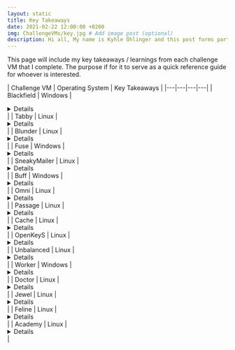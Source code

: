 ```yaml
---
layout: static
title: Key Takeaways
date: 2021-02-22 12:00:00 +0200
img: ChallengeVMs/key.jpg # Add image post (optional)
description: Hi all, My name is Kyhle Öhlinger and this post forms part of my challenge VM writeups. If you enjoy any of the posts, feel free to reach out and let me know :) 
---
```



This page will include my key takeaways / learnings from each challenge VM that I complete. The purpose if for it to serve as a quick reference guide for whoever is interested.

| Challenge VM  | Operating System  | Key Takeaways |
|---|---|---|---|
| Blackfield | Windows | <details>ASRep Roasting and exploiting whoami privileges. </details>  |
| Tabby | Linux | <details>Tomcat manager exploitation via command line and LXD exploitation.</details>  |
| Blunder | Linux | <details>Exploitation of a sudo vulnerability.</details>  |
| Fuse | Windows | <details>smbpasswd reset and exploiting whoami privileges. </details> |
| SneakyMailer | Linux | <details>Swaks phishing and Pypi package exploitation.</details>  |
| Buff | Windows | <details>Using [Chisel](https://github.com/jpillora/chisel) to run a Python exploit through a reverse proxy.</details>  |
| Omni | Linux | <details>Windows IoT exploitation and PowerShell secure string decryption.</details>  |
| Passage | Linux | <details>USBCreator D-Bus Exploitation.</details>  |
| Cache | Linux | <details>Memcache exploitation and docker privilege escalation.</details>  |
| OpenKeyS | Linux | <details>OpenBSD authentication bypass and skey OpenBSD exploit.</details>  |
| Unbalanced | Linux | <details>rsync exploitation and Pi-Hole RCE.</details>  |
| Worker | Windows | <details>SVN and Azure Pipeline exploitation.</details>  |
| Doctor | Linux | <details>Server-Side Template Injection and Splunk Forwarder exploitation. </details>|
| Jewel | Linux | <details>Redis CacheStore Exploitation and Google Authenticator Tokens for 2FA</details>|
| Feline | Linux | <details>Java Deserialisation, SaltStack and Docker.sock exploitation.</details>|
| Academy | Linux | <details>Larvel RCE and Composer exploit </details> |
